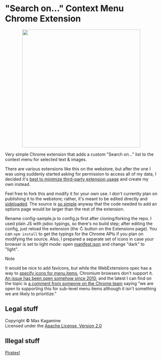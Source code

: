 # "Search on..." Context Menu Chrome Extension

<p align="center"><img src="screenshot.avif" height="390" /></p>

Very simple Chrome extension that adds a custom "Search on..." list to the context menu for selected text & images.

There are various extensions like this on the webstore, but after the one I was using suddenly started asking for permission to access all of my data, I decided it's [best to minimize third-party extension usage](https://github.com/extesy/hoverzoom/discussions/670) and create my own instead.

Feel free to fork this and modify it for your own use. I don't currently plan on publishing it to the webstore; rather, it's meant to be edited directly and [sideloaded](https://developer.chrome.com/docs/extensions/get-started/tutorial/hello-world#load-unpacked). The source is [so simple](./service-worker.js) anyway that the code needed to add an options page would be larger than the rest of the extension.

Rename config-sample.js to config.js first after cloning/forking the repo. I used plain JS with jsdoc typings, so there's no build step; after editing the config, just reload the extension (the ↻ button on the Extensions page). You can `npm install` to get the typings for the Chrome APIs if you plan on modifying the source. Also, I prepared a separate set of icons in case your browser is set to light mode: open [manifest.json](./manifest.json) and change "dark" to "light".

> [!NOTE]
> It would be nice to add favicons, but while the WebExtensions spec has a way to [specify icons for menu items](https://developer.mozilla.org/en-US/docs/Mozilla/Add-ons/WebExtensions/API/menus/create#icons), Chromium browsers don't support it. [An issue has been open somehow since 2010](https://issues.chromium.org/issues/40438325), and the latest I can find on the topic is [a comment from someone on the Chrome team](https://github.com/w3c/webextensions/issues/592#issuecomment-2200399006) saying "we are open to supporting this for sub-level menu items although it isn't something we are likely to prioritize."

## Legal stuff

Copyright © Max Kagamine  
Licensed under the [Apache License, Version 2.0](LICENSE.txt)

## Illegal stuff

[Pirates!](https://www.youtube.com/watch?v=NSZhIAfR6dA)
